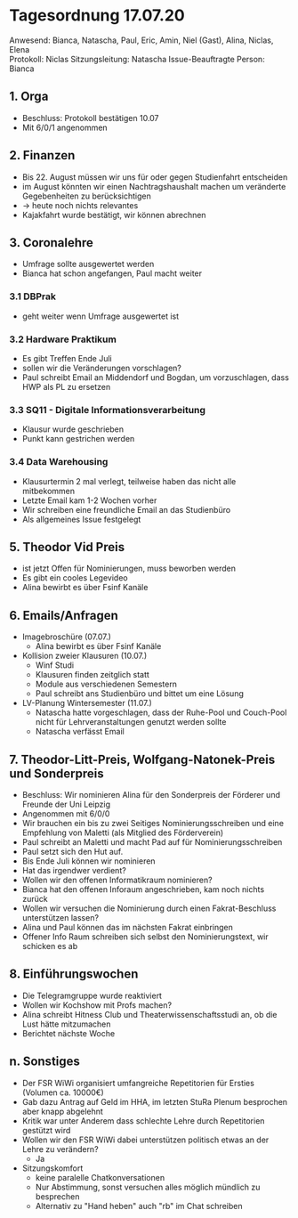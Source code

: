---
---

# Tagesordnung 17.07.20

Anwesend: Bianca, Natascha, Paul, Eric, Amin, Niel (Gast), Alina, Niclas, Elena  
Protokoll: Niclas
Sitzungsleitung: Natascha
Issue-Beauftragte Person: Bianca

## 1. Orga

- Beschluss: Protokoll bestätigen 10.07
- Mit 6/0/1 angenommen

## 2. Finanzen

- Bis 22. August müssen wir uns für oder gegen Studienfahrt entscheiden
- im August könnten wir einen Nachtragshaushalt machen um veränderte Gegebenheiten zu berücksichtigen
- -> heute noch nichts relevantes
- Kajakfahrt wurde bestätigt, wir können abrechnen

## 3. Coronalehre

- Umfrage sollte ausgewertet werden
- Bianca hat schon angefangen, Paul macht weiter

### 3.1 DBPrak

- geht weiter wenn Umfrage ausgewertet ist

### 3.2 Hardware Praktikum

- Es gibt Treffen Ende Juli
- sollen wir die Veränderungen vorschlagen?
- Paul schreibt Email an Middendorf und Bogdan, um vorzuschlagen, dass HWP als PL zu ersetzen

### 3.3 SQ11 - Digitale Informationsverarbeitung

- Klausur wurde geschrieben
- Punkt kann gestrichen werden

### 3.4 Data Warehousing

- Klausurtermin 2 mal verlegt, teilweise haben das nicht alle mitbekommen
- Letzte Email kam 1-2 Wochen vorher
- Wir schreiben eine freundliche Email an das Studienbüro
- Als allgemeines Issue festgelegt

## 5. Theodor Vid Preis

- ist jetzt Offen für Nominierungen, muss beworben werden
- Es gibt ein cooles Legevideo
- Alina bewirbt es über Fsinf Kanäle

## 6. Emails/Anfragen

- Imagebroschüre (07.07.)
  - Alina bewirbt es über Fsinf Kanäle
- Kollision zweier Klausuren (10.07.)
  - Winf Studi
  - Klausuren finden zeitglich statt
  - Module aus verschiedenen Semestern
  - Paul schreibt ans Studienbüro und bittet um eine Lösung
- LV-Planung Wintersemester (11.07.)
  - Natascha hatte vorgeschlagen, dass der Ruhe-Pool und Couch-Pool nicht für Lehrveranstaltungen genutzt werden sollte
  - Natascha verfässt Email

## 7. Theodor-Litt-Preis, Wolfgang-Natonek-Preis und Sonderpreis

- Beschluss: Wir nominieren Alina für den Sonderpreis der Förderer und Freunde der Uni Leipzig
- Angenommen mit 6/0/0
- Wir brauchen ein bis zu zwei Seitiges Nominierungsschreiben und eine Empfehlung von Maletti (als Mitglied des Förderverein)
- Paul schreibt an Maletti und macht Pad auf für Nominierungsschreiben
- Paul setzt sich den Hut auf.
- Bis Ende Juli können wir nominieren
- Hat das irgendwer verdient?
- Wollen wir den offenen Informatikraum nominieren?
- Bianca hat den offenen Inforaum angeschrieben, kam noch nichts zurück
- Wollen wir versuchen die Nominierung durch einen Fakrat-Beschluss unterstützen lassen?
- Alina und Paul können das im nächsten Fakrat einbringen
- Offener Info Raum schreiben sich selbst den Nominierungstext, wir schicken es ab

## 8. Einführungswochen

- Die Telegramgruppe wurde reaktiviert
- Wollen wir Kochshow mit Profs machen?
- Alina schreibt Hitness Club und Theaterwissenschaftsstudi an, ob die Lust hätte mitzumachen
- Berichtet nächste Woche

## n. Sonstiges

- Der FSR WiWi organisiert umfangreiche Repetitorien für Ersties (Volumen ca. 10000€)
- Gab dazu Antrag auf Geld im HHA, im letzten StuRa Plenum besprochen aber knapp abgelehnt
- Kritik war unter Anderem dass schlechte Lehre durch Repetitorien gestützt wird
- Wollen wir den FSR WiWi dabei unterstützen politisch etwas an der Lehre zu verändern?
  - Ja
- Sitzungskomfort
  - keine paralelle Chatkonversationen
  - Nur Abstimmung, sonst versuchen alles möglich mündlich zu besprechen
  - Alternativ zu "Hand heben" auch "rb" im Chat schreiben
